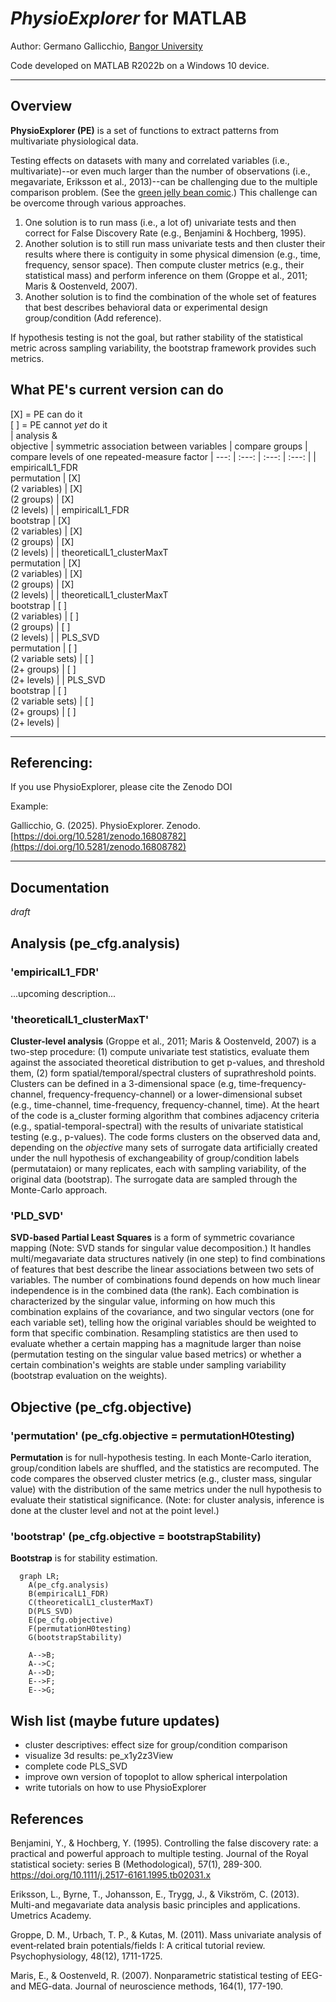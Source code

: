 # _PhysioExplorer_ for MATLAB

Author: Germano Gallicchio, [Bangor University](https://www.bangor.ac.uk/)

Code developed on MATLAB R2022b on a Windows 10 device.

---

## Overview
**PhysioExplorer (PE)** is a set of functions to extract patterns from multivariate physiological data. 

Testing effects on datasets with many and correlated variables (i.e., multivariate)--or even much larger than the number of observations (i.e., megavariate, Eriksson et al., 2013)--can be challenging due to the multiple comparison problem. (See the [green jelly bean comic](https://xkcd.com/882).) This challenge can be overcome through various approaches.
1. One solution is to run mass (i.e., a lot of) univariate tests and then correct for False Discovery Rate (e.g., Benjamini & Hochberg, 1995).
2. Another solution is to still run mass univariate tests and then cluster their results where there is contiguity in some physical dimension (e.g., time, frequency, sensor space). Then compute cluster metrics (e.g., their statistical mass) and perform inference on them (Groppe et al., 2011; Maris & Oostenveld, 2007).
3. Another solution is to find the combination of the whole set of features that best describes behavioral data or experimental design group/condition (Add reference).

If hypothesis testing is not the goal, but rather stability of the statistical metric across sampling variability, the bootstrap framework provides such metrics.

## What PE's current version can do
[X] = PE can do it
<br>
[ ] = PE cannot _yet_ do it
<br>
| analysis &<br>objective | symmetric association between variables | compare groups | compare levels of one repeated-measure factor
| ---: | :---: | :---: | :---: | 
| empiricalL1_FDR<br>permutation             | [X]<br>(2 variables)     | [X]<br>(2 groups)   | [X]<br>(2 levels) |
| empiricalL1_FDR<br>bootstrap               | [X]<br>(2 variables)     | [X]<br>(2 groups)   | [X]<br>(2 levels) |
| theoreticalL1_clusterMaxT<br>permutation   | [X]<br>(2 variables)     | [X]<br>(2 groups)   | [X]<br>(2 levels) |
| theoreticalL1_clusterMaxT<br>bootstrap     | [ ]<br>(2 variables)     | [ ]<br>(2 groups)   | [ ]<br>(2 levels) |
| PLS_SVD<br>permutation                     | [ ]<br>(2 variable sets) | [ ]<br>(2+ groups)  | [ ]<br>(2+ levels) |
| PLS_SVD<br>bootstrap                       | [ ]<br>(2 variable sets) | [ ]<br>(2+ groups)  | [ ]<br>(2+ levels) |

---


## Referencing: <br>
If you use PhysioExplorer, please cite the Zenodo DOI

Example:

Gallicchio, G. (2025). PhysioExplorer. Zenodo. [https://doi.org/10.5281/zenodo.16808782](https://doi.org/10.5281/zenodo.16808782)

---

## Documentation
_draft_

## Analysis (pe_cfg.analysis)
### 'empiricalL1_FDR'
...upcoming description...

### 'theoreticalL1_clusterMaxT'
**Cluster-level analysis** (Groppe et al., 2011; Maris & Oostenveld, 2007) is a two-step procedure: (1) compute univariate test statistics, evaluate them against the associated theoretical distribution to get p-values, and threshold them, (2) form spatial/temporal/spectral clusters of suprathreshold points. Clusters can be defined in a 3-dimensional space (e.g, time-frequency-channel, frequency-frequency-channel) or a lower-dimensional subset (e.g., time-channel, time-frequency, frequency-channel, time). At the heart of the code is a_cluster forming algorithm that combines adjacency criteria (e.g., spatial-temporal-spectral) with the results of univariate statistical testing (e.g., p-values). The code forms clusters on the observed data and, depending on the _objective_ many sets of surrogate data artificially created under the null hypothesis of exchangeability of group/condition labels (permutataion) or many replicates, each with sampling variability, of the original data (bootstrap). The surrogate data are sampled through the Monte-Carlo approach. 

### 'PLD_SVD'
**SVD-based Partial Least Squares** is a form of symmetric covariance mapping (Note: SVD stands for singular value decomposition.) It handles multi/megavariate data structures natively (in one step) to find combinations of features that best describe the linear associations between two sets of variables. The number of combinations found depends on how much linear independence is in the combined data (the rank). Each combination is characterized by the singular value, informing on how much this combination explains of the covariance, and two singular vectors (one for each variable set), telling how the original variables should be weighted to form that specific combination. Resampling statistics are then used to evaluate whether a certain mapping has a magnitude larger than noise (permutation testing on the singular value based metrics) or whether a certain combination's weights are stable under sampling variability (bootstrap evaluation on the weights).

## Objective (pe_cfg.objective)
### 'permutation' (pe_cfg.objective = permutationH0testing)
**Permutation** is for null-hypothesis testing. In each Monte-Carlo iteration, group/condition labels are shuffled, and the statistics are recomputed. The code compares the observed cluster metrics (e.g., cluster mass, singular value) with the distribution of the same metrics under the null hypothesis to evaluate their statistical significance. (Note: for cluster analysis, inference is done at the cluster level and not at the point level.)
### 'bootstrap' (pe_cfg.objective = bootstrapStability)
**Bootstrap** is for stability estimation.




```mermaid
  graph LR;
    A(pe_cfg.analysis)
    B(empiricalL1_FDR)
    C(theoreticalL1_clusterMaxT)
    D(PLS_SVD)
    E(pe_cfg.objective)
    F(permutationH0testing)
    G(bootstrapStability)

    A-->B;
    A-->C;
    A-->D;
    E-->F;
    E-->G;

```


## Wish list (maybe future updates)
- cluster descriptives: effect size for group/condition comparison 
- visualize 3d results: pe_x1y2z3View
- complete code PLS_SVD
- improve own version of topoplot to allow spherical interpolation
- write tutorials on how to use PhysioExplorer



## References

Benjamini, Y., & Hochberg, Y. (1995). Controlling the false discovery rate: a practical and powerful approach to multiple testing. Journal of the Royal statistical society: series B (Methodological), 57(1), 289-300. https://doi.org/10.1111/j.2517-6161.1995.tb02031.x

Eriksson, L., Byrne, T., Johansson, E., Trygg, J., & Vikström, C. (2013). Multi-and megavariate data analysis basic principles and applications. Umetrics Academy.

Groppe, D. M., Urbach, T. P., & Kutas, M. (2011). Mass univariate analysis of event‐related brain potentials/fields I: A critical tutorial review. Psychophysiology, 48(12), 1711-1725.

Maris, E., & Oostenveld, R. (2007). Nonparametric statistical testing of EEG-and MEG-data. Journal of neuroscience methods, 164(1), 177-190.
